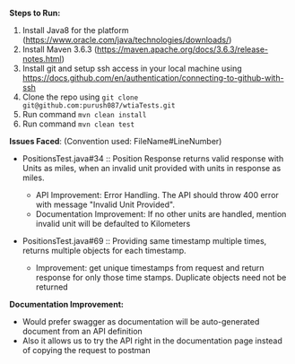 **Steps to Run:**
1. Install Java8 for the platform (https://www.oracle.com/java/technologies/downloads/)
2. Install Maven 3.6.3 (https://maven.apache.org/docs/3.6.3/release-notes.html)
3. Install git and setup ssh access in your local machine using https://docs.github.com/en/authentication/connecting-to-github-with-ssh
4. Clone the repo using `git clone git@github.com:purush087/wtiaTests.git`
5. Run command `mvn clean install`
6. Run command `mvn clean test`

**Issues Faced**: (Convention used: FileName#LineNumber)
* PositionsTest.java#34 :: Position Response returns valid response with Units as miles, when an invalid unit provided with units in response as miles.
    * API Improvement: Error Handling. The API should throw 400 error with message "Invalid Unit Provided".
    * Documentation Improvement: If no other units are handled, mention invalid unit will be defaulted to Kilometers
  
* PositionsTest.java#69 :: Providing same timestamp multiple times, returns multiple objects for each timestamp.
    * Improvement: get unique timestamps from request and return response for only those time stamps. Duplicate objects need not be returned

**Documentation Improvement:**

* Would prefer swagger as documentation will be auto-generated document from an API definition
* Also it allows us to try the API right in the documentation page instead of copying the request to postman
